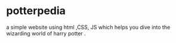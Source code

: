 # potterpedia
a simple  website using html ,CSS, JS which helps you dive into the wizarding world of harry potter .
